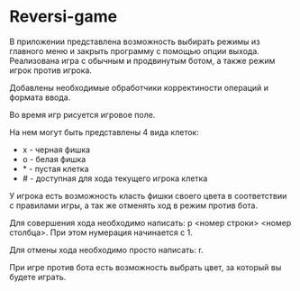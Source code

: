 # Reversi-game
В приложении представлена возможность выбирать режимы из главного меню и закрыть программу с помощью опции выхода.
Реализована игра с обычным и продвинутым ботом, а также режим игрок против игрока.

Добавлены необходимые обработчики корректиности операций и формата ввода.

Во время игр рисуется игровое поле.

На нем могут быть представлены 4 вида клеток:

- x - черная фишка
- o - белая фишка
- \* - пустая клетка
- \# - доступная для хода текущего игрока клетка

У игрока есть возможность класть фишки своего цвета в соответствии с правилами игры, а так же отменять ход в режим против бота.

Для совершения хода необходимо написать: p <номер строки> <номер столбца>. При этом нумерация начинается с 1.

Для отмены хода необходимо просто написать: r.

При игре против бота есть возможность выбрать цвет, за который вы будете играть.
